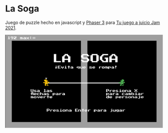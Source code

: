 # La Soga

Juego de puzzle hecho en javascript y [Phaser 3](https://phaser.io) para [Tu juego a juicio Jam 2021](https://itch.io/jam/tu-juego-a-juicio-jam-2021).

![Captura de Pantalla](assets/screenshot.png)
